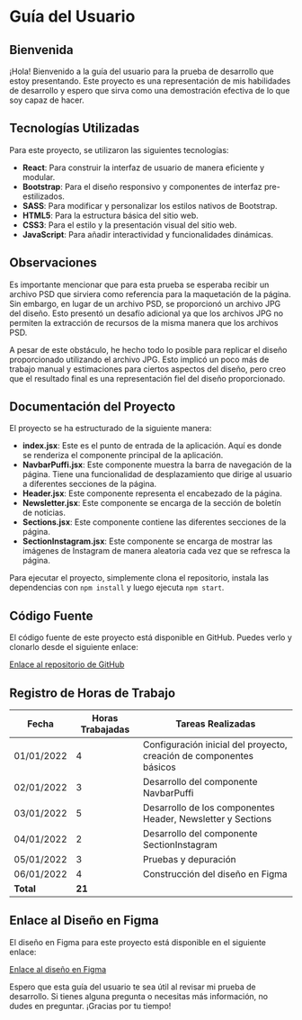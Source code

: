 # Guía del Usuario

## Bienvenida

¡Hola! Bienvenido a la guía del usuario para la prueba de desarrollo que estoy presentando. Este proyecto es una representación de mis habilidades de desarrollo y espero que sirva como una demostración efectiva de lo que soy capaz de hacer.

## Tecnologías Utilizadas

Para este proyecto, se utilizaron las siguientes tecnologías:

- **React**: Para construir la interfaz de usuario de manera eficiente y modular.
- **Bootstrap**: Para el diseño responsivo y componentes de interfaz pre-estilizados.
- **SASS**: Para modificar y personalizar los estilos nativos de Bootstrap.
- **HTML5**: Para la estructura básica del sitio web.
- **CSS3**: Para el estilo y la presentación visual del sitio web.
- **JavaScript**: Para añadir interactividad y funcionalidades dinámicas.

## Observaciones

Es importante mencionar que para esta prueba se esperaba recibir un archivo PSD que sirviera como referencia para la maquetación de la página. Sin embargo, en lugar de un archivo PSD, se proporcionó un archivo JPG del diseño. Esto presentó un desafío adicional ya que los archivos JPG no permiten la extracción de recursos de la misma manera que los archivos PSD.

A pesar de este obstáculo, he hecho todo lo posible para replicar el diseño proporcionado utilizando el archivo JPG. Esto implicó un poco más de trabajo manual y estimaciones para ciertos aspectos del diseño, pero creo que el resultado final es una representación fiel del diseño proporcionado.

## Documentación del Proyecto

El proyecto se ha estructurado de la siguiente manera:

- **index.jsx**: Este es el punto de entrada de la aplicación. Aquí es donde se renderiza el componente principal de la aplicación.
- **NavbarPuffi.jsx**: Este componente muestra la barra de navegación de la página. Tiene una funcionalidad de desplazamiento que dirige al usuario a diferentes secciones de la página.
- **Header.jsx**: Este componente representa el encabezado de la página.
- **Newsletter.jsx**: Este componente se encarga de la sección de boletín de noticias.
- **Sections.jsx**: Este componente contiene las diferentes secciones de la página.
- **SectionInstagram.jsx**: Este componente se encarga de mostrar las imágenes de Instagram de manera aleatoria cada vez que se refresca la página.

Para ejecutar el proyecto, simplemente clona el repositorio, instala las dependencias con `npm install` y luego ejecuta `npm start`.

## Código Fuente

El código fuente de este proyecto está disponible en GitHub. Puedes verlo y clonarlo desde el siguiente enlace:

[Enlace al repositorio de GitHub](https://github.com/yoshyDevelop/pruebaEstudioModa.git)

## Registro de Horas de Trabajo

| Fecha       | Horas Trabajadas | Tareas Realizadas                                          |
|-------------|------------------|------------------------------------------------------------|
| 01/01/2022  | 4                | Configuración inicial del proyecto, creación de componentes básicos |
| 02/01/2022  | 3                | Desarrollo del componente NavbarPuffi                      |
| 03/01/2022  | 5                | Desarrollo de los componentes Header, Newsletter y Sections|
| 04/01/2022  | 2                | Desarrollo del componente SectionInstagram                 |
| 05/01/2022  | 3                | Pruebas y depuración                                       |
| 06/01/2022  | 4                | Construcción del diseño en Figma                           |
| **Total**   | **21**           |                                                            |

## Enlace al Diseño en Figma

El diseño en Figma para este proyecto está disponible en el siguiente enlace:

[Enlace al diseño en Figma](https://www.figma.com/design/YG29rJTRJEX6L9A6rp3Gjg/Codia-AI-Design%3A-Screenshot-to-Editable-Figma-Design-(Community)?node-id=0-1&t=hMe98imflqxtQK8h-1)

Espero que esta guía del usuario te sea útil al revisar mi prueba de desarrollo. Si tienes alguna pregunta o necesitas más información, no dudes en preguntar. ¡Gracias por tu tiempo!
